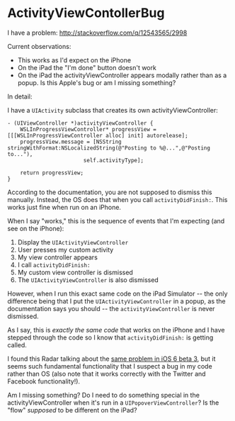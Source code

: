 ActivityViewContollerBug
========================

I have a problem: http://stackoverflow.com/q/12543565/2998

Current observations:

* This works as I'd expect on the iPhone
* On the iPad the "I'm done" button doesn't work
* On the iPad the activityViewController appears modally rather than as a popup. Is this Apple's bug or am I missing something?

In detail:


I have a `UIActivity` subclass that creates its own activityViewController:

    - (UIViewController *)activityViewController {
        WSLInProgressViewController* progressView = [[[WSLInProgressViewController alloc] init] autorelease];
        progressView.message = [NSString stringWithFormat:NSLocalizedString(@"Posting to %@...",@"Posting to..."),
                            self.activityType];
    
        return progressView;
    }

According to the documentation, you are not supposed to dismiss this manually. Instead, the OS does that when you call `activityDidFinish:`. This works just fine when run on an iPhone.

When I say "works," this is the sequence of events that I'm expecting (and see on the iPhone):

1. Display the `UIActivityViewController`
2. User presses my custom activity
3. My view controller appears
4. I call `activityDidFinish:`
5. My custom view controller is dismissed
6. The `UIActivityViewController` is also dismissed

However, when I run this exact same code on the iPad Simulator -- the only difference being that I put the `UIActivityViewController` in a popup, as the documentation says you should -- the `activityViewController` is never dismissed.

As I say, this is _exactly the same code_ that works on the iPhone and I have stepped through the code so I know that `activityDidFinish:` is getting called.

I found this Radar talking about the [same problem in iOS 6 beta 3][1], but it seems such fundamental functionality that I suspect a bug in my code rather than OS (also note that it works correctly with the Twitter and Facebook functionality!).

Am I missing something? Do I need to do something special in the activityViewController when it's run in a `UIPopoverViewController`? Is the "flow" _supposed_ to be different on the iPad?


  [1]: http://openradar.appspot.com/12034500

